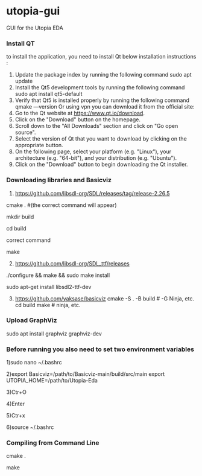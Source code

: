 # utopia-gui
GUI for the Utopia EDA

### Install QT

to install the application, you need to install Qt below installation instructions : 
1) Update the package index by running the following command
sudo apt update
2) Install the Qt5 development tools by running the following command
sudo apt install qt5-default
3) Verify that Qt5 is installed properly by running the following command
qmake —version
Or using vpn you can download it from the official site:
1) Go to the Qt website at https://www.qt.io/download.
2) Click on the "Download" button on the homepage.
3) Scroll down to the "All Downloads" section and click on "Go open source".
4) Select the version of Qt that you want to download by clicking on the appropriate button.
5) On the following page, select your platform (e.g. "Linux"), your architecture (e.g. "64-bit"), and your distribution (e.g. "Ubuntu").
6) Click on the "Download" button to begin downloading the Qt installer. 
### Downloading libraries and Basicviz
1) https://github.com/libsdl-org/SDL/releases/tag/release-2.26.5

  cmake . #(the correct command will appear)
  
  mkdir build
  
  cd build
  
  correct command
  
  make
  
2) https://github.com/libsdl-org/SDL_ttf/releases

  ./configure && make && sudo make install
  
  sudo apt-get install libsdl2-ttf-dev
  
3) https://github.com/yaksase/basicviz
  cmake -S . -B build # -G Ninja, etc.
  cd build
  make                # ninja, etc.

### Upload GraphViz

sudo apt install graphviz graphviz-dev

### Before running you also need to set two environment variables

  1)sudo nano ~/.bashrc

  2)export Basicviz=/path/to/Basicviz-main/build/src/main
  export UTOPIA_HOME=/path/to/Utopia-Eda

  3)Ctr+O

  4)Enter

  5)Ctr+x
  
  6)source ~/.bashrc
  
### Compiling from Command Line

  cmake .


  make 


